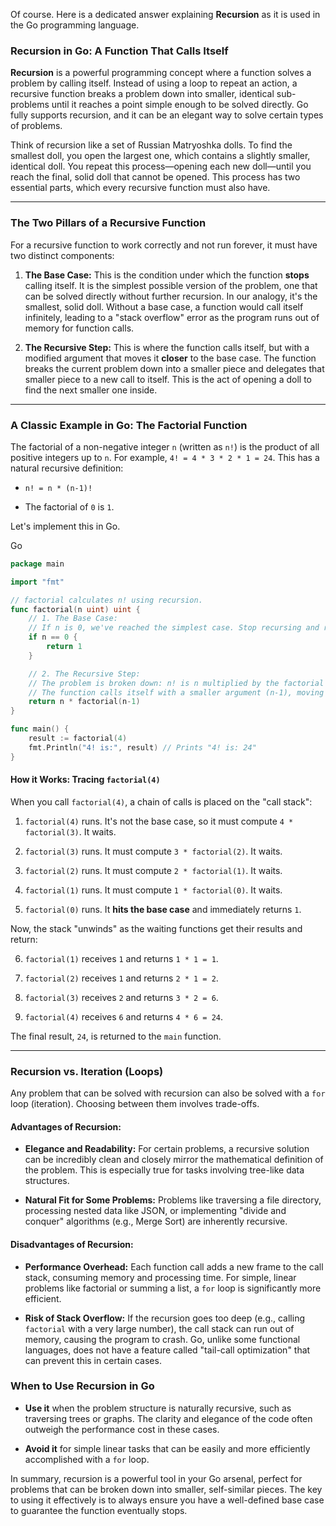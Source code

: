 Of course. Here is a dedicated answer explaining **Recursion** as it is used in the Go programming language.

### **Recursion in Go: A Function That Calls Itself**

**Recursion** is a powerful programming concept where a function solves a problem by calling itself. Instead of using a loop to repeat an action, a recursive function breaks a problem down into smaller, identical sub-problems until it reaches a point simple enough to be solved directly. Go fully supports recursion, and it can be an elegant way to solve certain types of problems.

Think of recursion like a set of Russian Matryoshka dolls. To find the smallest doll, you open the largest one, which contains a slightly smaller, identical doll. You repeat this process—opening each new doll—until you reach the final, solid doll that cannot be opened. This process has two essential parts, which every recursive function must also have.

---

### The Two Pillars of a Recursive Function

For a recursive function to work correctly and not run forever, it must have two distinct components:

1. **The Base Case:** This is the condition under which the function **stops** calling itself. It is the simplest possible version of the problem, one that can be solved directly without further recursion. In our analogy, it's the smallest, solid doll. Without a base case, a function would call itself infinitely, leading to a "stack overflow" error as the program runs out of memory for function calls.
    
2. **The Recursive Step:** This is where the function calls itself, but with a modified argument that moves it **closer** to the base case. The function breaks the current problem down into a smaller piece and delegates that smaller piece to a new call to itself. This is the act of opening a doll to find the next smaller one inside.
    

---

### A Classic Example in Go: The Factorial Function

The factorial of a non-negative integer `n` (written as `n!`) is the product of all positive integers up to `n`. For example, `4! = 4 * 3 * 2 * 1 = 24`. This has a natural recursive definition:

- `n! = n * (n-1)!`
    
- The factorial of `0` is `1`.
    

Let's implement this in Go.

Go

```Go
package main

import "fmt"

// factorial calculates n! using recursion.
func factorial(n uint) uint {
    // 1. The Base Case:
    // If n is 0, we've reached the simplest case. Stop recursing and return 1.
    if n == 0 {
        return 1
    }

    // 2. The Recursive Step:
    // The problem is broken down: n! is n multiplied by the factorial of (n-1).
    // The function calls itself with a smaller argument (n-1), moving closer to the base case.
    return n * factorial(n-1)
}

func main() {
    result := factorial(4)
    fmt.Println("4! is:", result) // Prints "4! is: 24"
}
```

#### How it Works: Tracing `factorial(4)`

When you call `factorial(4)`, a chain of calls is placed on the "call stack":

1. `factorial(4)` runs. It's not the base case, so it must compute `4 * factorial(3)`. It waits.
    
2. `factorial(3)` runs. It must compute `3 * factorial(2)`. It waits.
    
3. `factorial(2)` runs. It must compute `2 * factorial(1)`. It waits.
    
4. `factorial(1)` runs. It must compute `1 * factorial(0)`. It waits.
    
5. `factorial(0)` runs. It **hits the base case** and immediately returns `1`.
    

Now, the stack "unwinds" as the waiting functions get their results and return:

6. `factorial(1)` receives `1` and returns `1 * 1 = 1`.
    
7. `factorial(2)` receives `1` and returns `2 * 1 = 2`.
    
8. `factorial(3)` receives `2` and returns `3 * 2 = 6`.
    
9. `factorial(4)` receives `6` and returns `4 * 6 = 24`.
    

The final result, `24`, is returned to the `main` function.

---

### Recursion vs. Iteration (Loops)

Any problem that can be solved with recursion can also be solved with a `for` loop (iteration). Choosing between them involves trade-offs.

#### Advantages of Recursion:

- **Elegance and Readability:** For certain problems, a recursive solution can be incredibly clean and closely mirror the mathematical definition of the problem. This is especially true for tasks involving tree-like data structures.
    
- **Natural Fit for Some Problems:** Problems like traversing a file directory, processing nested data like JSON, or implementing "divide and conquer" algorithms (e.g., Merge Sort) are inherently recursive.
    

#### Disadvantages of Recursion:

- **Performance Overhead:** Each function call adds a new frame to the call stack, consuming memory and processing time. For simple, linear problems like factorial or summing a list, a `for` loop is significantly more efficient.
    
- **Risk of Stack Overflow:** If the recursion goes too deep (e.g., calling `factorial` with a very large number), the call stack can run out of memory, causing the program to crash. Go, unlike some functional languages, does not have a feature called "tail-call optimization" that can prevent this in certain cases.
    

### When to Use Recursion in Go

- **Use it** when the problem structure is naturally recursive, such as traversing trees or graphs. The clarity and elegance of the code often outweigh the performance cost in these cases.
    
- **Avoid it** for simple linear tasks that can be easily and more efficiently accomplished with a `for` loop.
    

In summary, recursion is a powerful tool in your Go arsenal, perfect for problems that can be broken down into smaller, self-similar pieces. The key to using it effectively is to always ensure you have a well-defined base case to guarantee the function eventually stops.